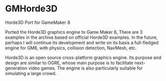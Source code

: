# GMHorde3D
Horde3D Port for GameMaker 8

Ported the Horde3D graphics engine to Game Maker 8, There are 3 examples in the archive based on official Horde3D examples. In the future, perhaps I will continue its development and write on its basis a full-fledged engine for GM8, with physics, collision detection, NavMesh, etc.

Horde3D is an open source cross-platform graphics engine. Its purpose and design are similar to OGRE, whose main purpose is to facilitate next-generation video games. The engine is also particularly suitable for simulating a large crowd.
